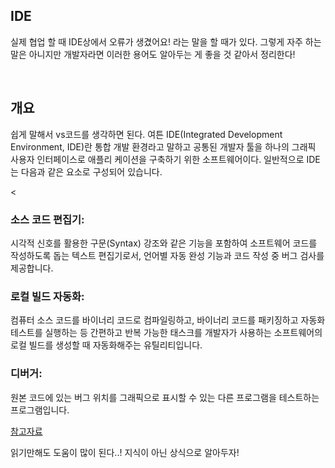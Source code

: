 ## IDE

실제 협업 할 때 IDE상에서 오류가 생겼어요! 라는 말을 할 때가 있다. 그렇게 자주 하는 말은 아니지만 개발자라면 이러한 용어도 알아두는 게 좋을 것 같아서 정리한다!

<br />

## 개요

쉽게 말해서 vs코드를 생각하면 된다. 여튼 IDE(Integrated Development Environment, IDE)란 통합 개발 환경라고 말하고 공통된 개발자 툴을 하나의 그래픽 사용자 인터페이스로
애플리 케이션을 구축하기 위한 소프트웨어이다. 일반적으로 IDE는 다음과 같은 요소로 구성되어 있습니다.

<

### 소스 코드 편집기: 
시각적 신호를 활용한 구문(Syntax) 강조와 같은 기능을 포함하여 소프트웨어 코드를 작성하도록 돕는 텍스트 편집기로서, 언어별 자동 완성 기능과 코드 작성 중 버그 검사를 제공합니다.

### 로컬 빌드 자동화: 
컴퓨터 소스 코드를 바이너리 코드로 컴파일링하고, 바이너리 코드를 패키징하고 자동화 테스트를 실행하는 등 간편하고 반복 가능한 태스크를 개발자가 사용하는 소프트웨어의 로컬 빌드를 생성할 때 자동화해주는 유틸리티입니다.

### 디버거: 
원본 코드에 있는 버그 위치를 그래픽으로 표시할 수 있는 다른 프로그램을 테스트하는 프로그램입니다.

[참고자료](https://www.redhat.com/ko/topics/middleware/what-is-ide)

읽기만해도 도움이 많이 된다..! 지식이 아닌 상식으로 알아두자!
